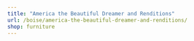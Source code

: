 ```yaml
---
title: "America the Beautiful Dreamer and Renditions"
url: /boise/america-the-beautiful-dreamer-and-renditions/
shop: furniture
---
```

